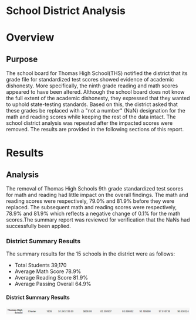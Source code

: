 # School District Analysis
# Overview 
## Purpose
The school board for Thomas High School(THS) notified the district that its grade file for standardized test scores showed evidence of academic dishonesty. More specifically, the ninth grade reading and math scores appeared to have been altered. Although the school board does not know the full extent of the academic dishonesty, they expressed that they wanted to uphold state-testing standards. Based on this, the district asked that these grades be replaced with a "not a number" (NaN) designation for the math and reading scores while keeping the rest of the data intact. The school district analysis was repeated after the impacted scores were removed. The results are provided in the following sections of this report.
# Results
## Analysis 
The removal of Thomas High Schools 9th grade standardized test scores for math and reading had little impact on the overall findings. The math and reading scores were respectively, 79.0% and 81.9% before they were replaced. The subsequent math and reading scores were respectively, 78.9% and 81.9% which reflects a negative change of 0.1% for the math scores.The summary report was reviewed for verification that the NaNs had successfully been applied.
### District Summary Results
The summary results for the 15 schools in the district were as follows:
-	Total Students 39,170
-	Average Math Score 78.9%
-	Average Reading Score 81.9%
-	Average Passing Overall 64.9%
#### District Summary Results
![District_Summary_Results](https://github.com/LleeMcD/School_District_Analysis/blob/main/Resources/PyCitySchools_Challenge_THS_replaced_values_output.PNG)

